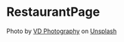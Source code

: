 # RestaurantPage

Photo by <a href="https://unsplash.com/@vdphotography?utm_content=creditCopyText&utm_medium=referral&utm_source=unsplash">VD Photography</a> on <a href="https://unsplash.com/photos/yellow-corn-on-white-and-blue-ceramic-plate-COg6tZaUt9g?utm_content=creditCopyText&utm_medium=referral&utm_source=unsplash">Unsplash</a>
      
